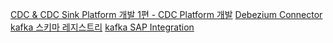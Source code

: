 [CDC & CDC Sink Platform 개발 1편 - CDC Platform 개발](https://hyperconnect.github.io/2021/01/11/cdc-platform.html)
[Debezium Connector](https://debezium.io/documentation/reference/connectors/mysql.html)
[kafka 스키마 레지스트리](https://always-kimkim.tistory.com/entry/kafka101-schema-registry)
[kafka SAP Integration](https://always-kimkim.tistory.com/entry/kafka101-schema-registry)
